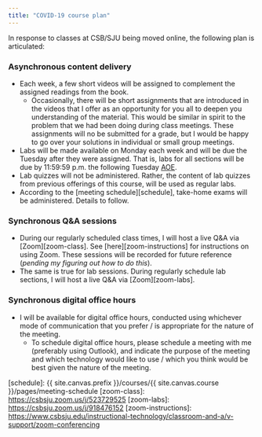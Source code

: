 ```yaml
---
title: "COVID-19 course plan"
---
```


In response to classes at CSB/SJU being moved online, the following plan is
articulated:

### Asynchronous content delivery
* Each week, a few short videos will be assigned to complement the assigned
  readings from the book.
  * Occasionally, there will be short assignments that are introduced in the
    videos that I offer as an opportunity for you all to deepen you
    understanding of the material. This would be similar in spirit to the
    problem that we had been doing during class meetings. These assignments will
    no be submitted for a grade, but I would be happy to go over your solutions
    in individual or small group meetings.
* Labs will be made available on Monday each week and will be due the Tuesday
  after they were assigned. That is, labs for all sections will be due by
  11:59:59 p.m. the following Tuesday [AOE][aoe].
* Lab quizzes will not be administered. Rather, the content of lab quizzes from
  previous offerings of this course, will be used as regular labs.
* According to the [meeting schedule][schedule], take-home exams will be
  administered. Details to follow.

### Synchronous Q&A sessions
* During our regularly scheduled class times, I will host a live Q&A via
  [Zoom][zoom-class]. See [here][zoom-instructions] for instructions on using Zoom. These sessions will be recorded for future reference (*pending
  my figuring out how to do this*).
* The same is true for lab sessions. During regularly schedule lab sections, I
  will host a live Q&A via [Zoom][zoom-labs].

### Synchronous digital office hours
* I will be available for digital office hours, conducted using whichever mode
  of communication that you prefer / is appropriate for the nature of the
  meeting.
  * To schedule digital office hours, please schedule a meeting with me
    (preferably using Outlook), and indicate the purpose of the meeting and
    which technology would like to use / which you think would be best given the
    nature of the meeting.

<!-- Links -->
[aoe]: https://en.wikipedia.org/wiki/Anywhere_on_Earth
[schedule]: {{ site.canvas.prefix }}/courses/{{ site.canvas.course }}/pages/meeting-schedule
[zoom-class]: https://csbsju.zoom.us/j/523729525
[zoom-labs]: https://csbsju.zoom.us/j/918476152
[zoom-instructions]: https://www.csbsju.edu/instructional-technology/classroom-and-a/v-support/zoom-conferencing
